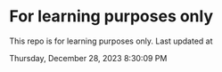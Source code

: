# For learning purposes only
This repo is for learning purposes only.
Last updated at

Thursday, December 28, 2023 8:30:09 PM

